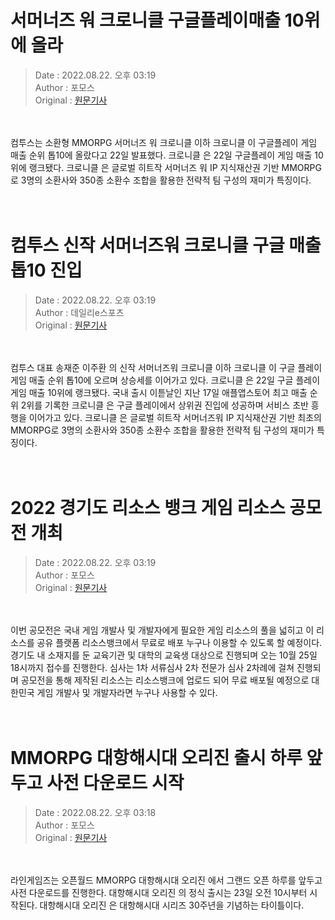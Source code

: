 <!-- 타이틀 -->  
# 서머너즈 워 크로니클 구글플레이매출 10위에 올라  
<!-- 기사 정보 -->  
> Date : 2022.08.22. 오후 03:19  
> Author : 포모스  
> Original : [원문기사](https://n.news.naver.com/mnews/article/236/0000226826?sid=105)  
<br/>  
<!-- 대표 이미지 -->  
<img alt="" src="https://imgnews.pstatic.net/image/236/2022/08/22/0000226826_001_20220822151902667.jpg?type=w647"/>  
<br/><br/>  
<!-- 기사 본문 -->  
컴투스는 소환형 MMORPG 서머너즈 워 크로니클 이하 크로니클 이 구글플레이 게임 매출 순위 톱10에 올랐다고 22일 발표했다.
크로니클 은 22일 구글플레이 게임 매출 10위에 랭크됐다.
크로니클 은 글로벌 히트작 서머너즈 워 IP 지식재산권 기반 MMORPG로 3명의 소환사와 350종 소환수 조합을 활용한 전략적 팀 구성의 재미가 특징이다.  
<br/><br/><br/>  

<!-- 타이틀 -->  
# 컴투스 신작 서머너즈워 크로니클 구글 매출 톱10 진입  
<!-- 기사 정보 -->  
> Date : 2022.08.22. 오후 03:19  
> Author : 데일리e스포츠  
> Original : [원문기사](https://n.news.naver.com/mnews/article/347/0000165811?sid=105)  
<br/>  
<!-- 대표 이미지 -->  
<img alt="" src="https://imgnews.pstatic.net/image/347/2022/08/22/2022082215182805495da2c546b3a112169111185_20220822151901441.jpg?type=w647"/>  
<br/><br/>  
<!-- 기사 본문 -->  
컴투스 대표 송재준 이주환 의 신작 서머너즈워 크로니클 이하 크로니클 이 구글 플레이 게임 매출 순위 톱10에 오르며 상승세를 이어가고 있다.
크로니클 은 22일 구글 플레이 게임 매출 10위에 랭크됐다.
국내 출시 이튿날인 지난 17일 애플앱스토어 최고 매출 순위 2위를 기록한 크로니클 은 구글 플레이에서 상위권 진입에 성공하며 서비스 초반 흥행을 이어가고 있다.
크로니클 은 글로벌 히트작 서머너즈워 IP 지식재산권 기반 최초의 MMORPG로 3명의 소환사와 350종 소환수 조합을 활용한 전략적 팀 구성의 재미가 특징이다.  
<br/><br/><br/>  

<!-- 타이틀 -->  
# 2022 경기도 리소스 뱅크 게임 리소스 공모전 개최  
<!-- 기사 정보 -->  
> Date : 2022.08.22. 오후 03:19  
> Author : 포모스  
> Original : [원문기사](https://n.news.naver.com/mnews/article/236/0000226825?sid=105)  
<br/>  
<!-- 대표 이미지 -->  
<img alt="" src="https://imgnews.pstatic.net/image/236/2022/08/22/0000226825_001_20220822151901382.jpg?type=w647"/>  
<br/><br/>  
<!-- 기사 본문 -->  
이번 공모전은 국내 게임 개발사 및 개발자에게 필요한 게임 리소스의 풀을 넓히고 이 리소스를 공유 플랫폼 리소스뱅크에서 무료로 배포 누구나 이용할 수 있도록 할 예정이다.
경기도 내 소재지를 둔 교육기관 및 대학의 교육생 대상으로 진행되며 오는 10월 25일 18시까지 접수를 진행한다.
심사는 1차 서류심사 2차 전문가 심사 2차례에 걸쳐 진행되며 공모전을 통해 제작된 리소스는 리소스뱅크에 업로드 되어 무료 배포될 예정으로 대한민국 게임 개발사 및 개발자라면 누구나 사용할 수 있다.  
<br/><br/><br/>  

<!-- 타이틀 -->  
# MMORPG 대항해시대 오리진 출시 하루 앞두고 사전 다운로드 시작  
<!-- 기사 정보 -->  
> Date : 2022.08.22. 오후 03:18  
> Author : 포모스  
> Original : [원문기사](https://n.news.naver.com/mnews/article/236/0000226824?sid=105)  
<br/>  
<!-- 대표 이미지 -->  
<img alt="" src="https://imgnews.pstatic.net/image/236/2022/08/22/0000226824_001_20220822151801399.jpg?type=w647"/>  
<br/><br/>  
<!-- 기사 본문 -->  
라인게임즈는 오픈월드 MMORPG 대항해시대 오리진 에서 그랜드 오픈 하루를 앞두고 사전 다운로드를 진행한다.
대항해시대 오리진 의 정식 출시는 23일 오전 10시부터 시작된다.
대항해시대 오리진 은 대항해시대 시리즈 30주년을 기념하는 타이틀이다.  
<br/><br/><br/>  

